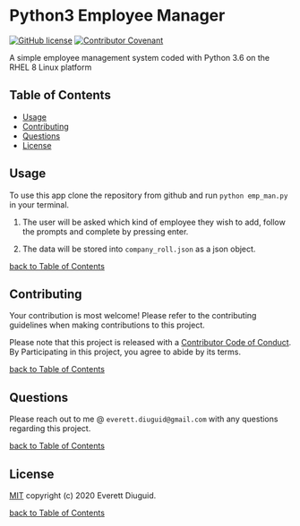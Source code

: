 
# Python3 Employee Manager

[![GitHub license](https://img.shields.io/github/license/diuguide/symptom_tracker)](LICENSE)
[![Contributor Covenant](https://img.shields.io/badge/Contributor%20Covenant-v2.0%20adopted-ff69b4.svg)](code_of_conduct.md)

A simple employee management system coded with Python 3.6 on the RHEL 8 Linux platform 

## Table of Contents

- [Usage](#usage)
- [Contributing](#contributing)
- [Questions](#questions)
- [License](#license)

## Usage

To use this app clone the repository from github and run ```python emp_man.py``` in your terminal.

1. The user will be asked which kind of employee they wish to add, follow the prompts and complete by pressing enter.

1. The data will be stored into ```company_roll.json``` as a json object. 


[back to Table of Contents](#table-of-contents)

## Contributing

Your contribution is most welcome! Please refer to the contributing guidelines when making contributions to this project.

Please note that this project is released with a [Contributor Code of Conduct](code_of_conduct.md). By Participating in this project, you agree to abide by its terms.

[back to Table of Contents](#table-of-contents)


## Questions

Please reach out to me @ ```everett.diuguid@gmail.com``` with any questions regarding this project.

[back to Table of Contents](#table-of-contents)


## License

[MIT](LICENSE) copyright (c) 2020 Everett Diuguid.

[back to Table of Contents](#table-of-contents)